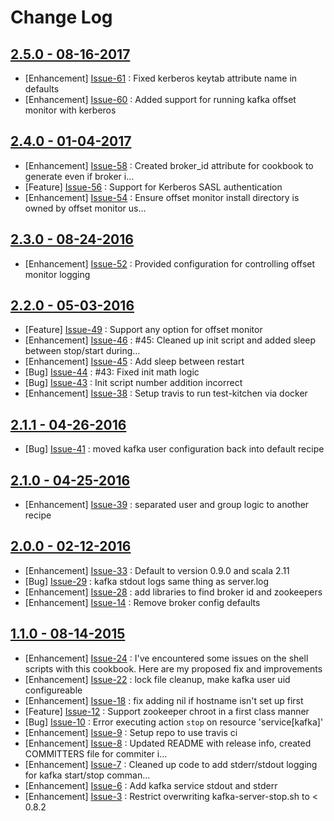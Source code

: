 Change Log
==========

[2.5.0 - 08-16-2017](https://github.com/cerner/cerner_kafka/issues?milestone=10&state=closed)
---------------------------------------------------------------------------------------------

  * [Enhancement] [Issue-61](https://github.com/cerner/cerner_kafka/issues/61) : Fixed kerberos keytab attribute name in defaults
  * [Enhancement] [Issue-60](https://github.com/cerner/cerner_kafka/issues/60) : Added support for running kafka offset monitor with kerberos

[2.4.0 - 01-04-2017](https://github.com/cerner/cerner_kafka/issues?milestone=9&state=closed)
--------------------------------------------------------------------------------------------

  * [Enhancement] [Issue-58](https://github.com/cerner/cerner_kafka/issues/58) : Created broker_id attribute for cookbook to generate even if broker i…
  * [Feature] [Issue-56](https://github.com/cerner/cerner_kafka/issues/56) : Support for Kerberos SASL authentication
  * [Enhancement] [Issue-54](https://github.com/cerner/cerner_kafka/issues/54) : Ensure offset monitor install directory is owned by offset monitor us…

[2.3.0 - 08-24-2016](https://github.com/cerner/cerner_kafka/issues?milestone=8&state=closed)
--------------------------------------------------------------------------------------------

  * [Enhancement] [Issue-52](https://github.com/cerner/cerner_kafka/issues/52) : Provided configuration for controlling offset monitor logging

[2.2.0 - 05-03-2016](https://github.com/cerner/cerner_kafka/issues?milestone=7&state=closed)
--------------------------------------------------------------------------------------------

  * [Feature] [Issue-49](https://github.com/cerner/cerner_kafka/issues/49) : Support any option for offset monitor
  * [Enhancement] [Issue-46](https://github.com/cerner/cerner_kafka/issues/46) : #45: Cleaned up init script and added sleep between stop/start during…
  * [Enhancement] [Issue-45](https://github.com/cerner/cerner_kafka/issues/45) : Add sleep between restart
  * [Bug] [Issue-44](https://github.com/cerner/cerner_kafka/issues/44) : #43: Fixed init math logic
  * [Bug] [Issue-43](https://github.com/cerner/cerner_kafka/issues/43) : Init script number addition incorrect
  * [Enhancement] [Issue-38](https://github.com/cerner/cerner_kafka/issues/38) : Setup travis to run test-kitchen via docker

[2.1.1 - 04-26-2016](https://github.com/cerner/cerner_kafka/issues?milestone=6&state=closed)
--------------------------------------------------------------------------------------------

  * [Bug] [Issue-41](https://github.com/cerner/cerner_kafka/issues/41) : moved kafka user configuration back into default recipe

[2.1.0 - 04-25-2016](https://github.com/cerner/cerner_kafka/issues?milestone=5&state=closed)
--------------------------------------------------------------------------------------------

  * [Enhancement] [Issue-39](https://github.com/cerner/cerner_kafka/issues/39) : separated user and group logic to another recipe

[2.0.0 - 02-12-2016](https://github.com/cerner/cerner_kafka/issues?milestone=4&state=closed)
--------------------------------------------------------------------------------------------

  * [Enhancement] [Issue-33](https://github.com/cerner/cerner_kafka/issues/33) : Default to version 0.9.0 and scala 2.11
  * [Bug] [Issue-29](https://github.com/cerner/cerner_kafka/issues/29) : kafka stdout logs same thing as server.log
  * [Enhancement] [Issue-28](https://github.com/cerner/cerner_kafka/issues/28) : add libraries to find broker id and zookeepers
  * [Enhancement] [Issue-14](https://github.com/cerner/cerner_kafka/issues/14) : Remove broker config defaults

[1.1.0 - 08-14-2015](https://github.com/cerner/cerner_kafka/issues?milestone=2&state=closed)
--------------------------------------------------------------------------------------------

  * [Enhancement] [Issue-24](https://github.com/cerner/cerner_kafka/issues/24) : I've encountered some issues on the shell scripts with this cookbook. Here are my proposed fix and improvements
  * [Enhancement] [Issue-22](https://github.com/cerner/cerner_kafka/issues/22) : lock file cleanup, make kafka user uid configureable
  * [Enhancement] [Issue-18](https://github.com/cerner/cerner_kafka/issues/18) : fix adding nil if hostname isn't set up first
  * [Feature] [Issue-12](https://github.com/cerner/cerner_kafka/issues/12) : Support zookeeper chroot in a first class manner
  * [Bug] [Issue-10](https://github.com/cerner/cerner_kafka/issues/10) : Error executing action `stop` on resource 'service[kafka]'
  * [Enhancement] [Issue-9](https://github.com/cerner/cerner_kafka/issues/9) : Setup repo to use travis ci
  * [Enhancement] [Issue-8](https://github.com/cerner/cerner_kafka/issues/8) : Updated README with release info, created COMMITTERS file for commiter i...
  * [Enhancement] [Issue-7](https://github.com/cerner/cerner_kafka/issues/7) : Cleaned up code to add stderr/stdout logging for kafka start/stop comman...
  * [Enhancement] [Issue-6](https://github.com/cerner/cerner_kafka/issues/6) : Add kafka service stdout and stderr
  * [Enhancement] [Issue-3](https://github.com/cerner/cerner_kafka/issues/3) : Restrict overwriting kafka-server-stop.sh to < 0.8.2
